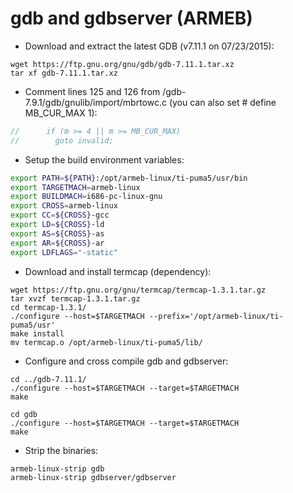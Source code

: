 gdb and gdbserver (ARMEB)
=========================

* Download and extract the latest GDB (v7.11.1 on 07/23/2015):

```
wget https://ftp.gnu.org/gnu/gdb/gdb-7.11.1.tar.xz
tar xf gdb-7.11.1.tar.xz
```

* Comment lines 125 and 126 from /gdb-7.9.1/gdb/gnulib/import/mbrtowc.c (you can also set # define MB_CUR_MAX 1):

```c
//      if (m >= 4 || m >= MB_CUR_MAX)
//        goto invalid;
```

* Setup the build environment variables:

```bash
export PATH=${PATH}:/opt/armeb-linux/ti-puma5/usr/bin
export TARGETMACH=armeb-linux
export BUILDMACH=i686-pc-linux-gnu
export CROSS=armeb-linux
export CC=${CROSS}-gcc
export LD=${CROSS}-ld
export AS=${CROSS}-as
export AR=${CROSS}-ar
export LDFLAGS="-static"
```

* Download and install termcap (dependency):

```
wget https://ftp.gnu.org/gnu/termcap/termcap-1.3.1.tar.gz
tar xvzf termcap-1.3.1.tar.gz
cd termcap-1.3.1/
./configure --host=$TARGETMACH --prefix='/opt/armeb-linux/ti-puma5/usr'
make install
mv termcap.o /opt/armeb-linux/ti-puma5/lib/
```

* Configure and cross compile gdb and gdbserver:

```
cd ../gdb-7.11.1/
./configure --host=$TARGETMACH --target=$TARGETMACH
make
```

```
cd gdb
./configure --host=$TARGETMACH --target=$TARGETMACH
make
```

* Strip the binaries:

```
armeb-linux-strip gdb
armeb-linux-strip gdbserver/gdbserver
```
